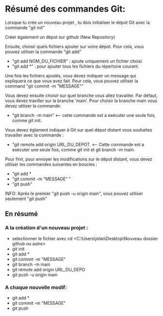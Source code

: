 # Résumé des commandes Git:

Lorsque tu crée un nouveau projet , tu dois initialiser le dépot Git avec la commande "git init"

Créer également un dépot sur github (New Repository)

Ensuite, choisir quels fichiers ajouter sur votre dépot. Pour cela, vous pouvez utiliser la commande "git add"

 * "git add NOM_DU_FICHIER" : ajoute uniquement un fichier choisi
 * "git add *" : pour ajouter tous les fichiers du répertoire courant.

Une fois les fichiers ajoutés, vous devez indiquer un message qui expliquera ce que vous avez fait. Pour cela, vous pouvez utiliser la command "git commit -m "MESSAGE""

Vous devez ensuite choisir sur quel branche vous allez travailler. Par défaut, vous devez traviller sur la branche 'main'. Pour choisir la branche main vous devez utiliser la commande:
 * "git branch -m main" <-- cette commande est a exécuter une seule fois, comme git init.

Vous devez églament indiquer à Git sur quel dépot distant vous souhaitez travailler avec la commande :
 * "git remote add origin URL_DU_DEPOT. <-- Cette commande est a exécuter une seule fois, comme git init et git branch -m main.

Pour finir, pour envoyer les modifications sur le dépot distant, vous devez utiliser les commandes suivantes en boucles :
 * "git add *
 * "git commit -m "MESSAGE" "
 * "git push"

INFO: Aprés le premier "git push -u origin main", vous pouvez utiliser seulement "git push"

## En résumé
### A la création d'un nouveau projet :
* selectionner le fichier avec cd <C:\Users\jolan\Desktop\Nouveau dossier github ou autre>
* git init 
* git add * 
* git commit -m "MESSAGE"
* git branch -m main
* git remote add origin URL_DU_DEPO
* git push -u origin main

### A chaque nouvelle modif: 
* git add *
* git commit -m "MESSAGE"
* git push